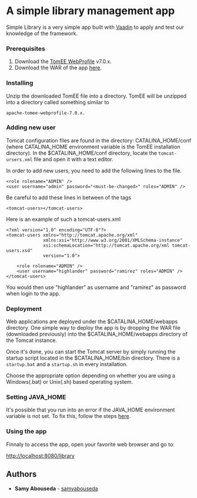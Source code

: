 # A simple library management app
Simple Library is a very simple app built with [Vaadin](https://vaadin.com/) to apply and test our knowledge of the framework.

### Prerequisites

1. Download the [TomEE WebProfile](https://tomee.apache.org/download-ng.html) v7.0.x.
2. Download the WAR of the app [here](https://app.box.com/s/47o6s4ss3huw1ixzud74r9x5s6o988mt).

### Installing

Unzip the downloaded TomEE file into a directory. TomEE will be unzipped into a directory called something similar to

```
apache-tomee-webprofile-7.0.x.
```

### Adding new user
Tomcat configuration files are found in the directory: CATALINA_HOME/conf (where CATALINA_HOME environment variable is the TomEE installation directory). In the $CATALINA_HOME/conf directory, locate the `tomcat-ursers.xml` file and open it with a text editor.

In order to add new users, you need to add the following lines to the file.
```
<role rolename="ADMIN" />
<user username="admin" password="<must-be-changed>" roles="ADMIN" />
```
Be careful to add these lines in between of the tags
```
<tomcat-users></tomcat-users>
```

Here is an example of such a tomcat-users.xml
```
<?xml version="1.0" encoding="UTF-8"?>
<tomcat-users xmlns="http://tomcat.apache.org/xml"
              xmlns:xsi="http://www.w3.org/2001/XMLSchema-instance"
              xsi:schemaLocation="http://tomcat.apache.org/xml tomcat-users.xsd"
              version="1.0">
              
    <role rolename="ADMIN" />
    <user username="highlander" password="ramirez" roles="ADMIN" />
</tomcat-users>
```

You would then use "highlander" as username and "ramirez" as password when login to the app.

### Deployment
Web applications are deployed under the $CATALINA_HOME/webapps directory. One simple way to deploy the app is by dropping the WAR file (downloaded previously) into the $CATALINA_HOME/webapps directory of the Tomcat instance.

Once it's done, you can start the Tomcat server by simply running the startup script located in the $CATALINA_HOME/bin directory. There is a `startup.bat` and a `startup.sh` in every installation.

Choose the appropriate option depending on whether you are using a Windows(.bat) or Unix(.sh) based operating system.

### Setting JAVA_HOME
It's possible that you run into an error if the JAVA_HOME environment variable is not set.
To fix this, follow the steps [here](https://confluence.atlassian.com/crowd/setting-java_home-61604243.html).

### Using the app
Finnaly to access the app, open your favorite web browser and go to:

[http://localhost:8080/library](http://localhost:8080/library)

## Authors

* **Samy Abouseda** - [samyabouseda](https://github.com/samyabouseda)
